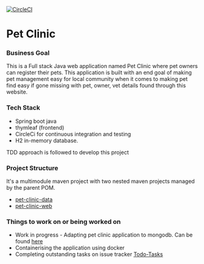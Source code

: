 [![CircleCI](https://circleci.com/gh/RaposoJoshlan/sfg-pet-clinic/tree/main.svg?style=svg)](https://circleci.com/gh/RaposoJoshlan/sfg-pet-clinic/tree/main)

# Pet Clinic

### Business Goal

This is a Full stack Java web application named Pet Clinic where pet owners can register their pets. This application is
built with an end goal of making pet management easy for local community when it comes to making pet
find easy if gone missing with pet, owner, vet details found through this website.

### Tech Stack

* Spring boot java
* thymleaf (frontend)
* CircleCi for continuous integration and testing
* H2 in-memory database.

TDD approach is followed to develop this project

### Project Structure

It's a multimodule maven project with two nested maven projects managed by the parent POM.

* [pet-clinic-data](https://github.com/RaposoJoshlan/sfg-pet-clinic/tree/main/pet-clinic-data)
* [pet-clinic-web](https://github.com/RaposoJoshlan/sfg-pet-clinic/tree/main/pet-clinic-web)

### Things to work on or being worked on

* Work in progress - Adapting pet clinic application to mongodb. Can be
  found [here](https://github.com/RaposoJoshlan/sfg-pet-clinic/tree/pet-clinic-mongodb)
* Containerising the application using docker
* Completing outstanding tasks on issue tracker [Todo-Tasks](https://github.com/RaposoJoshlan/sfg-pet-clinic/issues)
